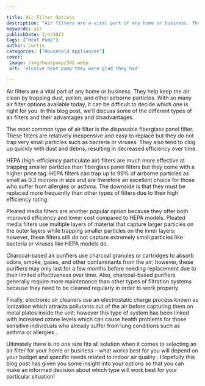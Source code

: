 ```yaml
---

title: Air Filter Options
description: "Air filters are a vital part of any home or business. They help keep the air clean by trapping dust, pollen, and other airborne pa...keep reading to learn"
keywords: air
publishDate: 3/4/2023
tags: ["Heat Pump"]
author: Curtis
categories: ["Household Appliances"]
cover: 
 image: /img/heatpump/302.webp
 alt: 'elusive heat pump they were glad they had'

---
```


Air filters are a vital part of any home or business. They help keep the air clean by trapping dust, pollen, and other airborne particles. With so many air filter options available today, it can be difficult to decide which one is right for you. In this blog post, we’ll discuss some of the different types of air filters and their advantages and disadvantages. 

The most common type of air filter is the disposable fiberglass panel filter. These filters are relatively inexpensive and easy to replace but they do not trap very small particles such as bacteria or viruses. They also tend to clog up quickly with dust and debris, resulting in decreased efficiency over time. 

HEPA (high-efficiency particulate air) filters are much more effective at trapping smaller particles than fiberglass panel filters but they come with a higher price tag. HEPA filters can trap up to 99% of airborne particles as small as 0.3 microns in size and are therefore an excellent choice for those who suffer from allergies or asthma. The downside is that they must be replaced more frequently than other types of filters due to their high efficiency rating. 

Pleated media filters are another popular option because they offer both improved efficiency and lower cost compared to HEPA models. Pleated media filters use multiple layers of material that capture larger particles on the outer layers while trapping smaller particles on the inner layers; however, these filters still do not capture extremely small particles like bacteria or viruses like HEPA models do. 

Charcoal-based air purifiers use charcoal granules or cartridges to absorb odors, smoke, gases, and other contaminants from the air; however, these purifiers may only last for a few months before needing replacement due to their limited effectiveness over time. Also, charcoal-based purifiers generally require more maintenance than other types of filtration systems because they need to be cleaned regularly in order to work properly 

Finally, electronic air cleaners use an electrostatic charge process known as ionization which attracts pollutants out of the air before capturing them on metal plates inside the unit; however this type of system has been linked with increased ozone levels which can cause health problems for those sensitive individuals who already suffer from lung conditions such as asthma or allergies . 

 Ultimately there is no one size fits all solution when it comes to selecting an air filter for your home or business – what works best for you will depend on your budget and specific needs related to indoor air quality . Hopefully this blog post has given you some insight into your options so that you can make an informed decision about which type will work best for your particular situation!
